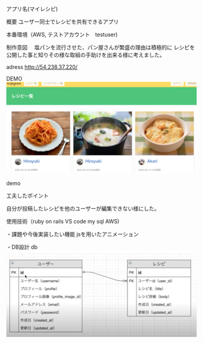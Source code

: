 アプリ名(マイレシピ)

概要 ユーザー同士でレシピを共有できるアプリ

本番環境（AWS, テストアカウント　testuser)

制作意図 　塩パンを流行させた、パン屋さんが繁盛の理由は積極的に レシピを公開した事と知りその様な取組の手助けを出来る様に考えました。

adress http://54.238.37.220/

DEMO
![画像名](https://github.com/yosida-yuki/my_recipe/blob/master/%E3%82%B9%E3%82%AF%E3%83%AA%E3%83%BC%E3%83%B3%E3%82%B7%E3%83%A7%E3%83%83%E3%83%88%202020-08-28%2020.59.31.png)

demo

工夫したポイント

自分が投稿したレシピを他のユーザーが編集できない様にした。

使用技術（ruby on rails VS code my sql AWS)

・課題や今後実装したい機能 jsを用いたアニメーション

・DB設計 db
![画像名](https://github.com/yosida-yuki/my_recipe/blob/master/%E3%82%B9%E3%82%AF%E3%83%AA%E3%83%BC%E3%83%B3%E3%82%B7%E3%83%A7%E3%83%83%E3%83%88%202020-08-28%2021.03.57.png)
